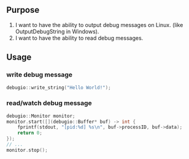## Purpose
1. I want to have the ability to output debug messages on Linux. (like OutputDebugString in Windows).
2. I want to have the ability to read debug messages.

## Usage
### write debug message
```cpp
debugio::write_string("Hello World!");
```

### read/watch debug message
```cpp
debugio::Monitor monitor;
monitor.start([](debugio::Buffer* buf) -> int {
    fprintf(stdout, "[pid:%d] %s\n", buf->processID, buf->data);
    return 0;
});
// ...
monitor.stop();
```
